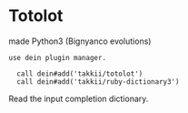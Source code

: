 # Totolot
made Python3 (Bignyanco evolutions)

```buildoutcfg
use dein plugin manager.

  call dein#add('takkii/totolot')
  call dein#add('takkii/ruby-dictionary3')
```

Read the input completion dictionary.

